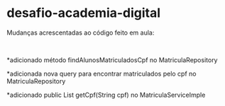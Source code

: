 # desafio-academia-digital

<p>Mudanças acrescentadas ao código feito em aula:</p>
<br>
<p>*adicionado método findAlunosMatriculadosCpf no MatriculaRepository</p>
<p>*adicionada nova query para encontrar matriculados pelo cpf no MatriculaRepository</p>
<p>*adicionado public List<Matricula> getCpf(String cpf) no MatriculaServiceImple</p>
